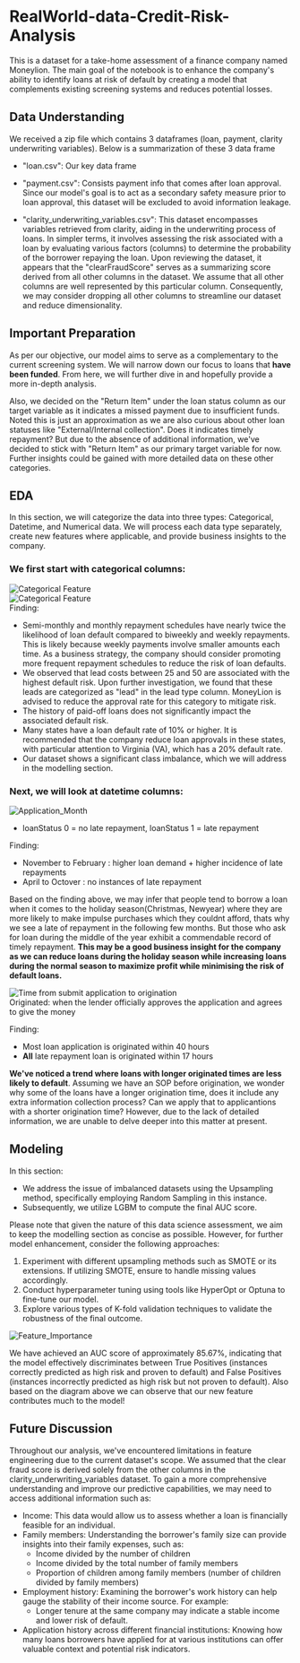 # RealWorld-data-Credit-Risk-Analysis

This is a dataset for a take-home assessment of a finance company named Moneylion. The main goal of the notebook is to enhance the company's ability to identify loans at risk of default by creating a model that complements existing screening systems and reduces potential losses.

## Data Understanding
We received a zip file which contains 3 dataframes (loan, payment, clarity underwriting variables). Below is a summarization of these 3 data frame  
- "loan.csv": Our key data frame   

- "payment.csv": Consists payment info that comes after loan approval. Since our model's goal is to act as a secondary safety measure prior to loan approval, this dataset will be excluded to avoid information leakage. 

- "clarity_underwriting_variables.csv": This dataset encompasses variables retrieved from clarity, aiding in the underwriting process of loans. In simpler terms, it involves assessing the risk associated with a loan by evaluating various factors (columns) to determine the probability of the borrower repaying the loan. Upon reviewing the dataset, it appears that the "clearFraudScore" serves as a summarizing score derived from all other columns in the dataset. We assume that all other columns are well represented by this particular column. Consequently, we may consider dropping all other columns to streamline our dataset and reduce dimensionality. 

## Important Preparation

As per our objective, our model aims to serve as a complementary to the current screening system. We will narrow down our focus to loans that **have been funded**. From here, we will further dive in and hopefully provide a more in-depth analysis.

Also, we decided on the "Return Item" under the loan status column as our target variable as it indicates a missed payment due to insufficient funds. Noted this is just an approximation as we are also curious about other loan statuses like "External/Internal collection". Does it indicates timely repayment? But due to the absence of additional information, we've decided to stick with "Return Item" as our primary target variable for now. Further insights could be gained with more detailed data on these other categories.

 

## EDA
In this section, we will categorize the data into three types: Categorical, Datetime, and Numerical data. We will process each data type separately, create new features where applicable, and provide business insights to the company.

### We first start with categorical columns:  
![Categorical Feature](MoneyLion_Images/cat_payfreq_leadcost.png)  
![Categorical Feature](MoneyLion_Images/cat_npaidoff_state.png)  
Finding: 

- Semi-monthly and monthly repayment schedules have nearly twice the likelihood of loan default compared to biweekly and weekly repayments. This is likely because weekly payments involve smaller amounts each time. As a business strategy, the company should consider promoting more frequent repayment schedules to reduce the risk of loan defaults.
- We observed that lead costs between 25 and 50 are associated with the highest default risk. Upon further investigation, we found that these leads are categorized as "lead" in the lead type column. MoneyLion is advised to reduce the approval rate for this category to mitigate risk.
- The history of paid-off loans does not significantly impact the associated default risk.
- Many states have a loan default rate of 10% or higher. It is recommended that the company reduce loan approvals in these states, with particular attention to Virginia (VA), which has a 20% default rate.
- Our dataset shows a significant class imbalance, which we will address in the modelling section.


### Next, we will look at datetime columns:

![Application_Month](MoneyLion_Images/application_month.png)  

- loanStatus 0 = no late repayment, loanStatus 1 = late repayment  

Finding:
- November to February : higher loan demand + higher incidence of late repayments
- April to Octover : no instances of late repayment 

Based on the finding above, we may infer that people tend to borrow a loan when it comes to the holiday season(Christmas, Newyear) where they are more likely to make impulse purchases which they couldnt afford, thats why we see a late of repayment in the following few months. But those who ask for loan during the middle of the year exhibit a commendable record of timely repayment. **This may be a good business insight for the company as we can reduce loans during the holiday season while increasing loans during the normal season to maximize profit while minimising the risk of default loans.**
<br>

![Time from submit application to origination](MoneyLion_Images/time_diff.png)  
Originated: when the lender officially approves the application and agrees to give the money  

Finding:
- Most loan application is originated within 40 hours
- **All** late repayment loan is originated within 17 hours

**We've noticed a trend where loans with longer originated times are less likely to default**. Assuming we have an SOP before origination, we wonder why some of the loans have a longer origination time, does it include any extra information collection process? Can we apply that to applicantions with a shorter origination time? However, due to the lack of detailed information, we are unable to delve deeper into this matter at present.

## Modeling
In this section:
- We address the issue of imbalanced datasets using the Upsampling method, specifically employing Random Sampling in this instance.
- Subsequently, we utilize LGBM to compute the final AUC score.

Please note that given the nature of this data science assessment, we aim to keep the modelling section as concise as possible. However, for further model enhancement, consider the following approaches:
1. Experiment with different upsampling methods such as SMOTE or its extensions. If utilizing SMOTE, ensure to handle missing values accordingly.
2. Conduct hyperparameter tuning using tools like HyperOpt or Optuna to fine-tune our model.
3. Explore various types of K-fold validation techniques to validate the robustness of the final outcome.
   
![Feature_Importance](MoneyLion_Images/feature_importance.png)


We have achieved an AUC score of approximately 85.67%, indicating that the model effectively discriminates between True Positives (instances correctly predicted as high risk and proven to default) and False Positives (instances incorrectly predicted as high risk but not proven to default). Also based on the diagram above we can observe that our new feature contributes much to the model!


## Future Discussion
Throughout our analysis, we've encountered limitations in feature engineering due to the current dataset's scope. We assumed that the clear fraud score is derived solely from the other columns in the clarity_underwriting_variables dataset. To gain a more comprehensive understanding and improve our predictive capabilities, we may need to access additional information such as:

- Income: This data would allow us to assess whether a loan is financially feasible for an individual.
- Family members: Understanding the borrower's family size can provide insights into their family expenses, such as:
  - Income divided by the number of children
  - Income divided by the total number of family members
  - Proportion of children among family members (number of children divided by family members)
- Employment history: Examining the borrower's work history can help gauge the stability of their income source. For example:
  - Longer tenure at the same company may indicate a stable income and lower risk of default.
- Application history across different financial institutions: Knowing how many loans borrowers have applied for at various institutions can offer valuable context and potential risk indicators.
